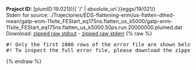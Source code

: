 **Project ID:** [plumID:19.021]({{ '/' | absolute_url }}eggs/19/021/)  
Stderr for source:  ./Trajectories/EDS-flattening-enm/us-flatten-dihed-mean/gatp-enm-11site_FEStart_eq175ns.flatten_us_k5000/gatp-enm-11site_FEStart_eq175ns.flatten_us_k5000.50ps.run.20000000.plumed.dat   
Download: [zipped raw stdout](gatp-enm-11site_FEStart_eq175ns.flatten_us_k5000.50ps.run.20000000.plumed.dat.plumed.stdout.txt.zip) - [zipped raw stderr](gatp-enm-11site_FEStart_eq175ns.flatten_us_k5000.50ps.run.20000000.plumed.dat.plumed.stderr.txt.zip) 
{% raw %}
<pre>
#! Only the first 1000 rows of the error file are shown below
#! To inspect the full error file, please download the zipped raw stderr file above
</pre>
{% endraw %}

